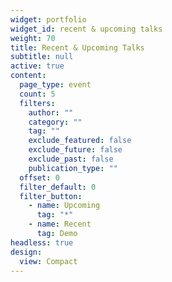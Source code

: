 ```yaml
---
widget: portfolio
widget_id: recent & upcoming talks
weight: 70
title: Recent & Upcoming Talks
subtitle: null
active: true
content:
  page_type: event
  count: 5
  filters:
    author: ""
    category: ""
    tag: ""
    exclude_featured: false
    exclude_future: false
    exclude_past: false
    publication_type: ""
  offset: 0
  filter_default: 0
  filter_button:
    - name: Upcoming
      tag: "*"
    - name: Recent
      tag: Demo
headless: true
design:
  view: Compact
---
```

